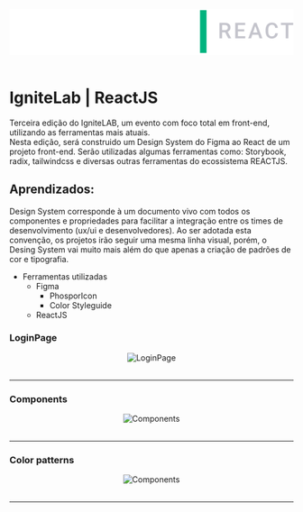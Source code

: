 <div align="center">
  <img alt="Logo IgniteLab" title="Ignite Lab | ReactJS" src="./assets/ignite-lab-react-logo.svg">
</div>
<br>

# IgniteLab | ReactJS
Terceira edição do IgniteLAB, um evento com foco total em front-end, utilizando as ferramentas mais atuais.<br>
Nesta edição, será construido um Design System do Figma ao React de um projeto front-end. Serão utilizadas algumas ferramentas como: Storybook, radix, tailwindcss e diversas outras ferramentas do ecossistema REACTJS.
<br>

## Aprendizados:
Design System corresponde à um documento vivo com todos os componentes e propriedades para facilitar a integração entre os times de desenvolvimento (ux/ui e desenvolvedores). Ao ser adotada esta convenção, os projetos irão seguir uma mesma linha visual, porém, o Desing System vai muito mais além do que apenas a criação de padrões de cor e tipografia.

- Ferramentas utilizadas
  - Figma
    - PhosporIcon
    - Color Styleguide
  - ReactJS


### LoginPage
<div align="center">
  <img alt="LoginPage" title="LoginPage" src="https://i.imgur.com/sAeg51w.png">
</div>
<br>
<hr>

### Components
<div align="center">
  <img alt="Components" title="Components" src="https://i.imgur.com/Rcai3ha.png">
</div>
<br>
<hr>

### Color patterns
<div align="center">
  <img alt="Components" title="Components" src="https://i.imgur.com/gtoEwx1.png">
</div>
<br>
<hr>
